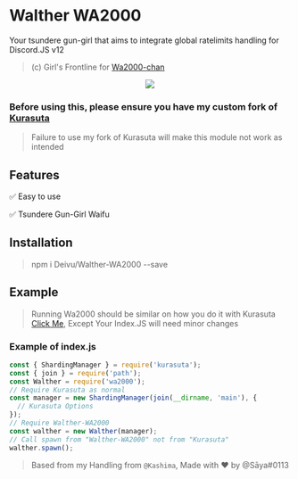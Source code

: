 # Walther WA2000
Your tsundere gun-girl that aims to integrate global ratelimits handling for Discord.JS v12

> (c) Girl's Frontline for [Wa2000-chan](https://iopwiki.com/wiki/WA2000)

<p align="center">
  <img src="https://iopwiki.com/images/c/ce/WA2000_costume3.png">
</p>

### Before using this, please ensure you have my custom fork of [Kurasuta](https://github.com/Deivu/Kurasuta)
> Failure to use my fork of Kurasuta will make this module not work as intended

## Features

✅ Easy to use

✅ Tsundere Gun-Girl Waifu

## Installation
> npm i Deivu/Walther-WA2000 --save

## Example
> Running Wa2000 should be similar on how you do it with Kurasuta [Click Me](https://github.com/Deivu/Kurasuta#example), Except Your Index.JS will need minor changes

### Example of index.js
```js
const { ShardingManager } = require('kurasuta');
const { join } = require('path');
const Walther = require('wa2000');
// Require Kurasuta as normal
const manager = new ShardingManager(join(__dirname, 'main'), {
  // Kurasuta Options
});
// Require Walther-WA2000 
const walther = new Walther(manager);
// Call spawn from "Walther-WA2000" not from "Kurasuta"
walther.spawn();
```

> Based from my Handling from `@Kashima`, Made with ❤ by @Sāya#0113
